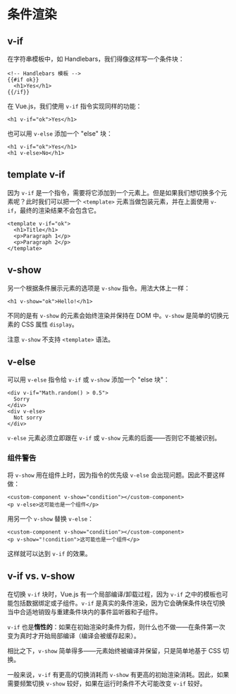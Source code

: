# 条件渲染

## v-if

在字符串模板中，如 Handlebars，我们得像这样写一个条件块：

```
<!-- Handlebars 模板 -->
{{#if ok}}
  <h1>Yes</h1>
{{/if}}
```

在 Vue.js，我们使用 `v-if` 指令实现同样的功能：

```
<h1 v-if="ok">Yes</h1>
```

也可以用 `v-else` 添加一个 "else" 块：

```
<h1 v-if="ok">Yes</h1>
<h1 v-else>No</h1>
```

## template v-if

因为 `v-if` 是一个指令，需要将它添加到一个元素上。但是如果我们想切换多个元素呢？此时我们可以把一个 `<template>` 元素当做包装元素，并在上面使用 `v-if`，最终的渲染结果不会包含它。

```
<template v-if="ok">
  <h1>Title</h1>
  <p>Paragraph 1</p>
  <p>Paragraph 2</p>
</template>
```

## v-show

另一个根据条件展示元素的选项是 `v-show` 指令。用法大体上一样：

```
<h1 v-show="ok">Hello!</h1>
```

不同的是有 `v-show` 的元素会始终渲染并保持在 DOM 中。`v-show` 是简单的切换元素的 CSS 属性 `display`。

注意 `v-show` 不支持 `<template>` 语法。

## v-else

可以用 `v-else` 指令给 `v-if` 或 `v-show` 添加一个 "else 块"：

```
<div v-if="Math.random() > 0.5">
  Sorry
</div>
<div v-else>
  Not sorry
</div>
```

`v-else` 元素必须立即跟在 `v-if` 或 `v-show` 元素的后面——否则它不能被识别。


### 组件警告

将 `v-show` 用在组件上时，因为指令的优先级 `v-else` 会出现问题。因此不要这样做：

```
<custom-component v-show="condition"></custom-component>
<p v-else>这可能也是一个组件</p>
```

用另一个 `v-show` 替换 `v-else`：

```
<custom-component v-show="condition"></custom-component>
<p v-show="!condition">这可能也是一个组件</p>
```

这样就可以达到 `v-if` 的效果。

## v-if vs. v-show

在切换 `v-if` 块时，Vue.js 有一个局部编译/卸载过程，因为 `v-if` 之中的模板也可能包括数据绑定或子组件。`v-if` 是真实的条件渲染，因为它会确保条件块在切换当中合适地销毁与重建条件块内的事件监听器和子组件。

`v-if` 也是**惰性的**：如果在初始渲染时条件为假，则什么也不做——在条件第一次变为真时才开始局部编译（编译会被缓存起来）。

相比之下，`v-show` 简单得多——元素始终被编译并保留，只是简单地基于 CSS 切换。

一般来说，`v-if` 有更高的切换消耗而 `v-show` 有更高的初始渲染消耗。因此，如果需要频繁切换 `v-show` 较好，如果在运行时条件不大可能改变 `v-if` 较好。
